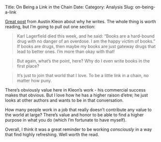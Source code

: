 Title: On Being a Link in the Chain
Date: 
Category: Analysis
Slug: on-being-a-link

[Great post](https://austinkleon.com/2019/02/21/an-intercourse-with-the-world/) from Austin Kleon about why he writes. The whole thing is worth reading, but I’m going to pull out one section:

> Karl Lagerfield died this week, and he said: “Books are a hard-bound drug with no danger of an overdose. I am the happy victim of books.” If books are drugs, then maybe my books are just gateway drugs that lead to better ones. I’m more than okay with that!

> But again, what’s the point, here? Why do I even write books in the first place?

> It’s just to join that world that I love. To be a little link in a chain, no matter how puny.

There’s obviously value here in Kleon’s work - his commercial success makes that obvious. But I love how he has a higher raison d’etre; he just looks at other authors and wants to be in that conversation. 

How many people work in a job that really doesn’t contribute any value to the world at large? There’s value and honor to be able to find a higher purpose in what you do (which I’m fortunate to have myself). 

Overall, I think it was a great reminder to be working _consciously_ in a way that find highly refreshing. Well worth the read. 